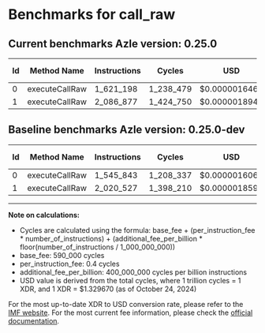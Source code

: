 # Benchmarks for call_raw

## Current benchmarks Azle version: 0.25.0

| Id  | Method Name    | Instructions | Cycles    | USD           | USD/Million Calls | Change                           |
| --- | -------------- | ------------ | --------- | ------------- | ----------------- | -------------------------------- |
| 0   | executeCallRaw | 1_621_198    | 1_238_479 | $0.0000016468 | $1.64             | <font color="red">+75_355</font> |
| 1   | executeCallRaw | 2_086_877    | 1_424_750 | $0.0000018944 | $1.89             | <font color="red">+66_350</font> |

## Baseline benchmarks Azle version: 0.25.0-dev

| Id  | Method Name    | Instructions | Cycles    | USD           | USD/Million Calls |
| --- | -------------- | ------------ | --------- | ------------- | ----------------- |
| 0   | executeCallRaw | 1_545_843    | 1_208_337 | $0.0000016067 | $1.60             |
| 1   | executeCallRaw | 2_020_527    | 1_398_210 | $0.0000018592 | $1.85             |

---

**Note on calculations:**

- Cycles are calculated using the formula: base_fee + (per_instruction_fee \* number_of_instructions) + (additional_fee_per_billion \* floor(number_of_instructions / 1_000_000_000))
- base_fee: 590_000 cycles
- per_instruction_fee: 0.4 cycles
- additional_fee_per_billion: 400_000_000 cycles per billion instructions
- USD value is derived from the total cycles, where 1 trillion cycles = 1 XDR, and 1 XDR = $1.329670 (as of October 24, 2024)

For the most up-to-date XDR to USD conversion rate, please refer to the [IMF website](https://www.imf.org/external/np/fin/data/rms_sdrv.aspx).
For the most current fee information, please check the [official documentation](https://internetcomputer.org/docs/current/developer-docs/gas-cost#execution).
